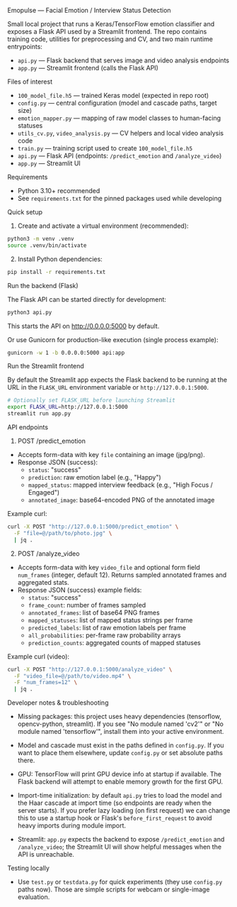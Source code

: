 Emopulse — Facial Emotion / Interview Status Detection

Small local project that runs a Keras/TensorFlow emotion classifier and exposes a Flask API used by a Streamlit frontend. The repo contains training code, utilities for preprocessing and CV, and two main runtime entrypoints:

- `api.py` — Flask backend that serves image and video analysis endpoints
- `app.py` — Streamlit frontend (calls the Flask API)

Files of interest
- `100_model_file.h5` — trained Keras model (expected in repo root)
- `config.py` — central configuration (model and cascade paths, target size)
- `emotion_mapper.py` — mapping of raw model classes to human-facing statuses
- `utils_cv.py`, `video_analysis.py` — CV helpers and local video analysis code
- `train.py` — training script used to create `100_model_file.h5`
- `api.py` — Flask API (endpoints: `/predict_emotion` and `/analyze_video`)
- `app.py` — Streamlit UI

Requirements
- Python 3.10+ recommended
- See `requirements.txt` for the pinned packages used while developing

Quick setup

1) Create and activate a virtual environment (recommended):

```bash
python3 -m venv .venv
source .venv/bin/activate
```

2) Install Python dependencies:

```bash
pip install -r requirements.txt
```

Run the backend (Flask)

The Flask API can be started directly for development:

```bash
python3 api.py
```

This starts the API on http://0.0.0.0:5000 by default.

Or use Gunicorn for production-like execution (single process example):

```bash
gunicorn -w 1 -b 0.0.0.0:5000 api:app
```

Run the Streamlit frontend

By default the Streamlit app expects the Flask backend to be running at the URL in the `FLASK_URL` environment variable or `http://127.0.0.1:5000`.

```bash
# Optionally set FLASK_URL before launching Streamlit
export FLASK_URL=http://127.0.0.1:5000
streamlit run app.py
```

API endpoints

1) POST /predict_emotion
- Accepts form-data with key `file` containing an image (jpg/png).
- Response JSON (success):
  - `status`: "success"
  - `prediction`: raw emotion label (e.g., "Happy")
  - `mapped_status`: mapped interview feedback (e.g., "High Focus / Engaged")
  - `annotated_image`: base64-encoded PNG of the annotated image

Example curl:

```bash
curl -X POST "http://127.0.0.1:5000/predict_emotion" \
  -F "file=@/path/to/photo.jpg" \
  | jq .
```

2) POST /analyze_video
- Accepts form-data with key `video_file` and optional form field `num_frames` (integer, default 12). Returns sampled annotated frames and aggregated stats.
- Response JSON (success) example fields:
  - `status`: "success"
  - `frame_count`: number of frames sampled
  - `annotated_frames`: list of base64 PNG frames
  - `mapped_statuses`: list of mapped status strings per frame
  - `predicted_labels`: list of raw emotion labels per frame
  - `all_probabilities`: per-frame raw probability arrays
  - `prediction_counts`: aggregated counts of mapped statuses

Example curl (video):

```bash
curl -X POST "http://127.0.0.1:5000/analyze_video" \
  -F "video_file=@/path/to/video.mp4" \
  -F "num_frames=12" \
  | jq .
```

Developer notes & troubleshooting

- Missing packages: this project uses heavy dependencies (tensorflow, opencv-python, streamlit). If you see "No module named 'cv2'" or "No module named 'tensorflow'", install them into your active environment.

- Model and cascade must exist in the paths defined in `config.py`. If you want to place them elsewhere, update `config.py` or set absolute paths there.

- GPU: TensorFlow will print GPU device info at startup if available. The Flask backend will attempt to enable memory growth for the first GPU.

- Import-time initialization: by default `api.py` tries to load the model and the Haar cascade at import time (so endpoints are ready when the server starts). If you prefer lazy loading (on first request) we can change this to use a startup hook or Flask's `before_first_request` to avoid heavy imports during module import.

- Streamlit: `app.py` expects the backend to expose `/predict_emotion` and `/analyze_video`; the Streamlit UI will show helpful messages when the API is unreachable.

Testing locally

- Use `test.py` or `testdata.py` for quick experiments (they use `config.py` paths now). Those are simple scripts for webcam or single-image evaluation.

